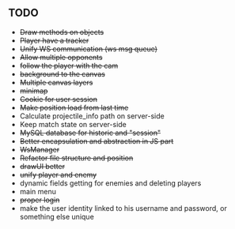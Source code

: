 ## TODO
- ~~Draw methods on objects~~
- ~~Player have a tracker~~
- ~~Unify WS communication (ws msg queue)~~
- ~~Allow multiple opponents~~
- ~~follow the player with the cam~~
- ~~background to the canvas~~
- ~~Multiple canvas layers~~
- ~~minimap~~
- ~~Cookie for user session~~
- ~~Make position load from last time~~
- Calculate projectile_info path on server-side
- Keep match state on server-side
- ~~MySQL database for historic and "session"~~
- ~~Better encapsulation and abstraction in JS part~~
- ~~WsManager~~
- ~~Refactor file structure and position~~
- ~~drawUI better~~
- ~~unify player and enemy~~
- dynamic fields getting for enemies and deleting players
- main menu
- ~~proper login~~
- make the user identity linked to his username and password, or something else unique
